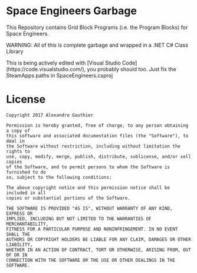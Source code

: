 Space Engineers Garbage
=======================

This Repository contains Grid Block Programs (i.e. the Program Blocks) for Space Engineers.

WARNING: All of this is complete garbage and wrapped in a .NET C# Class Library

<aside class="notice">
This is being actively edited with [Visual Studio Code](https://code.visualstudio.com/),
you probably should too. Just fix the SteamApps paths in SpaceEngineers.csproj
</aside>

License
========
```
Copyright 2017 Alexandre Gauthier

Permission is hereby granted, free of charge, to any person obtaining a copy of
this software and associated documentation files (the "Software"), to deal in 
the Software without restriction, including without limitation the rights to
use, copy, modify, merge, publish, distribute, sublicense, and/or sell copies
of the Software, and to permit persons to whom the Software is furnished to do
so, subject to the following conditions:

The above copyright notice and this permission notice shall be included in all
copies or substantial portions of the Software.

THE SOFTWARE IS PROVIDED "AS IS", WITHOUT WARRANTY OF ANY KIND, EXPRESS OR 
IMPLIED, INCLUDING BUT NOT LIMITED TO THE WARRANTIES OF MERCHANTABILITY,
FITNESS FOR A PARTICULAR PURPOSE AND NONINFRINGEMENT. IN NO EVENT SHALL THE 
AUTHORS OR COPYRIGHT HOLDERS BE LIABLE FOR ANY CLAIM, DAMAGES OR OTHER LIABILITY, 
WHETHER IN AN ACTION OF CONTRACT, TORT OR OTHERWISE, ARISING FROM, OUT OF OR IN
CONNECTION WITH THE SOFTWARE OR THE USE OR OTHER DEALINGS IN THE SOFTWARE.
```